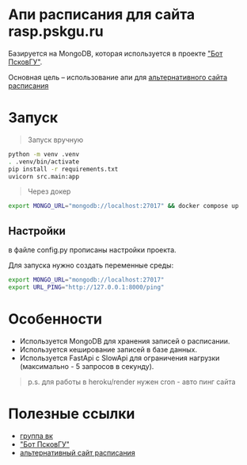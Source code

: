 # Апи расписания для сайта rasp.pskgu.ru
Базируется на MongoDB, которая используется в проекте ["Бот ПсковГУ"](https://github.com/mrgick/pskgu_api).

Основная цель – использование апи для [альтернативного сайта расписания](https://github.com/mrgick/rasp_pskgu) 
# Запуск

>Запуск вручную
```bash
python -m venv .venv
. .venv/bin/activate
pip install -r requirements.txt
uvicorn src.main:app
```

> Через докер
```bash
export MONGO_URL="mongodb://localhost:27017" && docker compose up
```

## Настройки
в файле config.py прописаны настройки проекта.

Для запуска нужно создать переменные среды:
```bash
export MONGO_URL="mongodb://localhost:27017"
export URL_PING="http://127.0.0.1:8000/ping"
```

# Особенности
- Используется MongoDB для хранения записей о расписании.
- Используется кеширование записей в базе данных.
- Используется FastApi с SlowApi для ограничения нагрузки (максимально - 5 запросов в секунду).

> p.s. для работы в heroku/render нужен cron - авто пинг сайта

# Полезные ссылки

- [группа вк](https://vk.com/pskgu_bot)
- ["Бот ПсковГУ"](https://github.com/mrgick/pskgu_api)
- [альтернативный сайт расписания](https://github.com/mrgick/rasp_pskgu)
